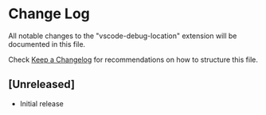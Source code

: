 # Change Log

All notable changes to the "vscode-debug-location" extension will be documented in this file.

Check [Keep a Changelog](http://keepachangelog.com/) for recommendations on how to structure this file.

## [Unreleased]

- Initial release